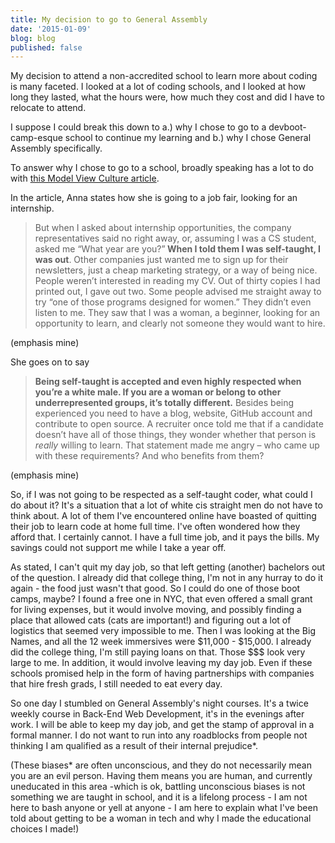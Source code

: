 ```yaml
---
title: My decision to go to General Assembly
date: '2015-01-09'
blog: blog
published: false
---
```


My decision to attend a non-accredited school to learn more about coding is many faceted. I looked at a lot of coding schools, and I looked at how long they lasted, what the hours were, how much they cost and did I have to relocate to attend.

I suppose I could break this down to a.) why I chose to go to a devboot-camp-esque school to continue my learning and b.) why I chose General Assembly specifically.

<!--more-->

To answer why I chose to go to a school, broadly speaking has a lot to do with <a href="https://modelviewculture.com/pieces/you-say-you-want-diversity-but-we-cant-even-get-internships">this Model View Culture article</a>.

In the article, Anna states how she is going to a job fair, looking for an internship.
<blockquote>But when I asked about internship opportunities, the company representatives said no right away, or, assuming I was a CS student, asked me “What year are you?”<strong> When I told them I was self-taught, I was out</strong>. Other companies just wanted me to sign up for their newsletters, just a cheap marketing strategy, or a way of being nice. People weren’t interested in reading my CV. Out of thirty copies I had printed out, I gave out two. Some people advised me straight away to try “one of those programs designed for women.” They didn’t even listen to me. They saw that I was a woman, a beginner, looking for an opportunity to learn, and clearly not someone they would want to hire.</blockquote>
(emphasis mine)

She goes on to say
<blockquote><strong>Being self-taught is accepted and even highly respected when you’re a white male. If you are a woman or belong to other underrepresented groups, it’s totally different.</strong> Besides being experienced you need to have a blog, website, GitHub account and contribute to open source. A recruiter once told me that if a candidate doesn’t have all of those things, they wonder whether that person is <i>really</i> willing to learn. That statement made me angry – who came up with these requirements? And who benefits from them?</blockquote>
(emphasis mine)

So, if I was not going to be respected as a self-taught coder, what could I do about it? It's a situation that a lot of white cis straight men do not have to think about. A lot of them I've encountered online have boasted of quitting their job to learn code at home full time. I've often wondered how they afford that. I certainly cannot. I have a full time job, and it pays the bills. My savings could not support me while I take a year off.

As stated, I can't quit my day job, so that left getting (another) bachelors out of the question. I already did that college thing, I'm not in any hurray to do it again - the food just wasn't that good. So I could do one of those boot camps, maybe? I found a free one in NYC, that even offered a small grant for living expenses, but it would involve moving, and possibly finding a place that allowed cats (cats are important!) and figuring out a lot of logistics that seemed very impossible to me. Then I was looking at the Big Names, and all the 12 week immersives were $11,000 - $15,000. I already did the college thing, I'm still paying loans on that. Those $$$ look very large to me. In addition, it would involve leaving my day job. Even if these schools promised help in the form of having partnerships with companies that hire fresh grads, I still needed to eat every day.

So one day I stumbled on General Assembly's night courses. It's a twice weekly course in Back-End Web Development, it's in the evenings after work. I will be able to keep my day job, and get the stamp of approval in a formal manner. I do not want to run into any roadblocks from people not thinking I am qualified as a result of their internal prejudice*.

(These biases* are often unconscious, and they do not necessarily mean you are an evil person. Having them means you are human, and currently uneducated in this area -which is ok, battling unconscious biases is not something we are taught in school, and it is a lifelong process - I am not here to bash anyone or yell at anyone - I am here to explain what I've been told about getting to be a woman in tech and why I made the educational choices I made!)

&nbsp;
